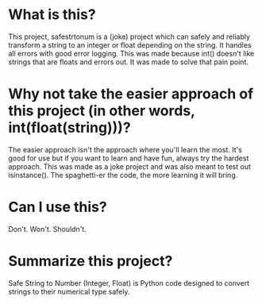 # What is this?

This project, safestrtonum is a (joke) project which can safely and reliably transform a string to an integer or float depending on the string. It handles all errors with good error logging. This was made because int() doesn't like strings that are floats and errors out. It was made to solve that pain point.

# Why not take the easier approach of this project (in other words, int(float(string)))?

The easier approach isn't the approach where you'll learn the most. It's good for use but if you want to learn and have fun, always try the hardest approach. This was made as a joke project and was also meant to test out isinstance(). The spaghetti-er the code, the more learning it will bring.

# Can I use this?

Don't. Won't. Shouldn't.

# Summarize this project?

Safe String to Number (Integer, Float) is Python code designed to convert strings to their numerical type safely.
